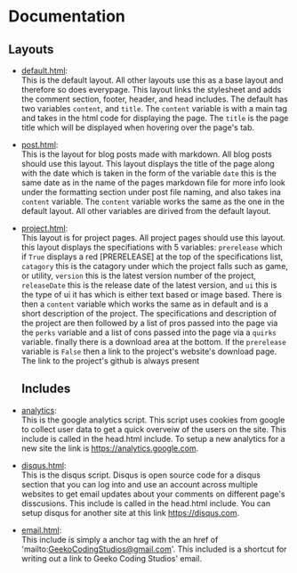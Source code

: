 # Documentation

## Layouts
* [default.html](https://github.com/Geeko/geeko.github.io/blob/master/_layouts/default.html):<br>
  This is the default layout. All other layouts use this as a base layout and therefore so does everypage. This layout links
  the stylesheet and adds the comment section, footer, header, and head includes. The default has two variables `content`, and
  `title`. The `content` variable is with a main tag and takes in the html code for displaying the page. The `title` is the 
  page title which will be displayed when hovering over the page's tab.
  
* [post.html](https://github.com/Geeko/geeko.github.io/blob/master/_layouts/post.html):<br>
  This is the layout for blog posts made with markdown. All blog posts should use this layout. This layout displays the title
  of the page along with the date which is taken in the form of the variable `date` this is the same date as in the name of 
  the pages markdown file for more info look under the formatting section under post file naming, and also takes ina `content` 
  variable. The `content` variable works the same as the one in the default layout. All other variables are dirived from the default layout.
  
* [project.html](https://github.com/Geeko/geeko.github.io/blob/master/_layouts/project.html):<br>
  This layout is for project pages. All project pages should use this layout. this layout displays the specifiations with 5 
  variables: `prerelease` which if `True` displays a red \[PRERELEASE] at the top of the specifications 
  list, `catagory` this is the catagory under which the project falls such as game, or utility, `version` this is the latest 
  version number of the project, `releaseDate` this is the release date of the latest version, and `ui` this is the type of ui 
  it has which is either text based or image based. There is then a `content` variable which works the same as in default and 
  is a short description of the project. The specifications and description of the project are then followed by a list of pros 
  passed into the page via the `perks` variable and a list of cons passed into the page via a `quirks` variable. finally there 
  is a download area at the bottom. If the `prerelease` variable is `False` then a link to the project's website's download 
  page. The link to the project's github is always present
  
  ## Includes
* [analytics](https://github.com/Geeko/geeko.github.io/blob/master/_includes/analytics.html):<br>
  This is the google analytics script. This script uses cookies from google to collect user data to get a quick overveiw of the
  users on the site. This include is called in the head.html include. To setup a new analytics for a new site the link is 
  https://analytics.google.com. 

* [disqus.html](https://github.com/Geeko/geeko.github.io/blob/master/_includes/disqus.html):<br>
  This is the disqus script. Disqus is open source code for a disqus section that you can log into and use an account across 
  multiple websites to get email updates about your comments on different page's disscusions. This include is called in the 
  head.html include. You can setup disqus for another site at this link https://disqus.com.
  
* [email.html](https://github.com/Geeko/geeko.github.io/blob/master/_includes/email.html):<br>
  This include is simply a anchor tag with the an href of 'mailto:GeekoCodingStudios@gmail.com'. This included is 
  a shortcut for writing out a link to Geeko Coding Studios' email. 

